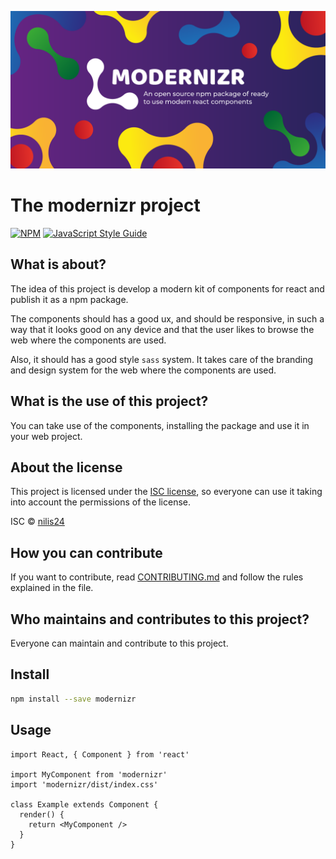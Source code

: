 ![wallpaper](image.png)

# The modernizr project

[![NPM](https://img.shields.io/npm/v/modernizr.svg)](https://www.npmjs.com/package/modernizr) [![JavaScript Style Guide](https://img.shields.io/badge/code_style-standard-brightgreen.svg)](https://standardjs.com)

## What is about?

The idea of this project is develop a modern kit of components for react and publish it as a npm package.

The components should has a good ux, and should be responsive, in such a way that it looks good on any device and that the user likes to browse the web where the components are used.

Also, it should has a good style `sass` system. It takes care of the branding and design system for the web where the components are used.

## What is the use of this project?

You can take use of the components, installing the package and use it in your web project.

## About the license

This project is licensed under the [ISC license](https://github.com/nilis24/custom-components/blob/master/LICENSE), so everyone can use it taking into account the permissions of the license.

ISC © [nilis24](https://github.com/nilis24)

## How you can contribute

If you want to contribute, read [CONTRIBUTING.md](CONTRIBUTING.md) and follow the rules explained in the file.

## Who maintains and contributes to this project?

Everyone can maintain and contribute to this project.

## Install

```bash
npm install --save modernizr
```

## Usage

```tsx
import React, { Component } from 'react'

import MyComponent from 'modernizr'
import 'modernizr/dist/index.css'

class Example extends Component {
  render() {
    return <MyComponent />
  }
}
```

